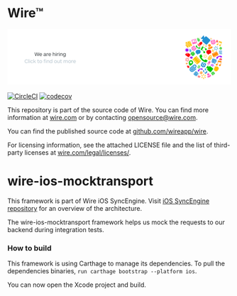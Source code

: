 # Wire™

[![Wire logo](https://github.com/wireapp/wire/blob/master/assets/header-small.png?raw=true)](https://wire.com/jobs/)

[![CircleCI](https://circleci.com/gh/wireapp/wire-ios-mocktransport.svg?style=shield)](https://circleci.com/gh/wireapp/wire-ios-mocktransport) [![codecov](https://codecov.io/gh/wireapp/wire-ios-mocktransport/branch/develop/graph/badge.svg)](https://codecov.io/gh/wireapp/wire-ios-mocktransport)

This repository is part of the source code of Wire. You can find more information at [wire.com](https://wire.com) or by contacting opensource@wire.com.

You can find the published source code at [github.com/wireapp/wire](https://github.com/wireapp/wire).

For licensing information, see the attached LICENSE file and the list of third-party licenses at [wire.com/legal/licenses/](https://wire.com/legal/licenses/).

# wire-ios-mocktransport

This framework is part of Wire iOS SyncEngine. Visit [iOS SyncEngine repository](http://github.com/wireapp/zmessaging-cocoa) for an overview of the architecture.

The wire-ios-mocktransport framework helps us mock the requests to our backend during integration tests.

### How to build

This framework is using Carthage to manage its dependencies. To pull the dependencies binaries, `run carthage bootstrap --platform ios`.

You can now open the Xcode project and build.
